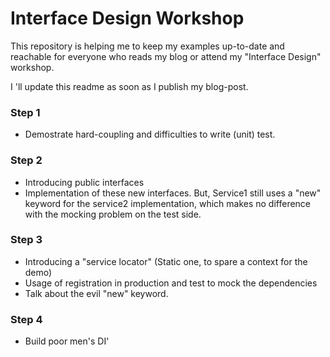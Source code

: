 # Interface Design Workshop

This repository is helping me to keep my examples up-to-date and reachable for everyone who reads my blog or attend my "Interface Design" workshop.

I 'll update this readme as soon as I publish my blog-post.

### Step 1
* Demostrate hard-coupling and difficulties to write (unit) test.

### Step 2
* Introducing public interfaces
* Implementation of these new interfaces. But, Service1 still uses a "new" keyword for the service2 implementation, which makes no difference with the mocking problem on the test side.

### Step 3
* Introducing a "service locator" (Static one, to spare a context for the demo)
* Usage of registration in production and test to mock the dependencies
* Talk about the evil "new" keyword.

### Step 4
* Build poor men's DI'
